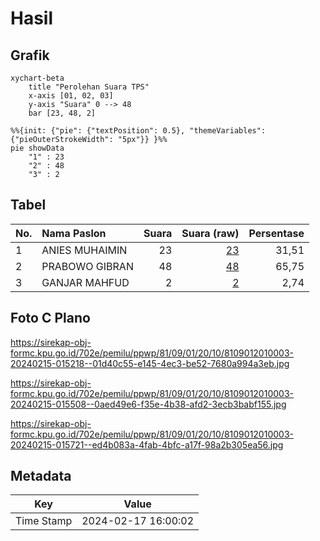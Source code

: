 # Hasil

## Grafik

```mermaid
xychart-beta
    title "Perolehan Suara TPS"
    x-axis [01, 02, 03]
    y-axis "Suara" 0 --> 48
    bar [23, 48, 2]
```

```mermaid
%%{init: {"pie": {"textPosition": 0.5}, "themeVariables": {"pieOuterStrokeWidth": "5px"}} }%%
pie showData
    "1" : 23
    "2" : 48
    "3" : 2
```

## Tabel

| No. | Nama Paslon    | Suara | Suara (raw) | Persentase |
|:--- |:-------------- | -----:| -----------:| ----------:|
| 1   | ANIES MUHAIMIN | 23    | [23][p-1]   | 31,51      |
| 2   | PRABOWO GIBRAN | 48    | [48][p-2]   | 65,75      |
| 3   | GANJAR MAHFUD  | 2     | [2][p-3]    | 2,74       |


[p-1]: https://github.com/gigit-pemilu/pemilu-2024-81-maluku/blob/main/pilpres/hitung-suara/sub/81-maluku/sub/09-buru-selatan/sub/01-namrole/sub/2010-wali/sub/003-tps/sub/paslon-1.txt
[p-2]: https://github.com/gigit-pemilu/pemilu-2024-81-maluku/blob/main/pilpres/hitung-suara/sub/81-maluku/sub/09-buru-selatan/sub/01-namrole/sub/2010-wali/sub/003-tps/sub/paslon-2.txt
[p-3]: https://github.com/gigit-pemilu/pemilu-2024-81-maluku/blob/main/pilpres/hitung-suara/sub/81-maluku/sub/09-buru-selatan/sub/01-namrole/sub/2010-wali/sub/003-tps/sub/paslon-3.txt

## Foto C Plano

https://sirekap-obj-formc.kpu.go.id/702e/pemilu/ppwp/81/09/01/20/10/8109012010003-20240215-015218--01d40c55-e145-4ec3-be52-7680a994a3eb.jpg

https://sirekap-obj-formc.kpu.go.id/702e/pemilu/ppwp/81/09/01/20/10/8109012010003-20240215-015508--0aed49e6-f35e-4b38-afd2-3ecb3babf155.jpg

https://sirekap-obj-formc.kpu.go.id/702e/pemilu/ppwp/81/09/01/20/10/8109012010003-20240215-015721--ed4b083a-4fab-4bfc-a17f-98a2b305ea56.jpg


## Metadata

| Key        | Value               |
| ---------- | ------------------- |
| Time Stamp | 2024-02-17 16:00:02 |



